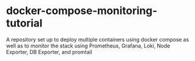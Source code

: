 # docker-compose-monitoring-tutorial
A repository set up to deploy multiple containers using docker compose as well as to monitor the stack using Prometheus, Grafana, Loki, Node Exporter, DB Exporter, and promtail
